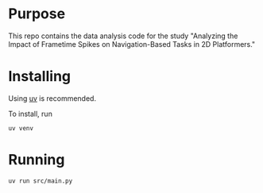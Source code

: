 # Purpose
This repo contains the data analysis code for the study "Analyzing the Impact of Frametime Spikes on Navigation-Based Tasks in 2D Platformers."

# Installing
Using [uv](https://docs.astral.sh/uv/getting-started/installation/) is recommended.

To install, run

`uv venv`

# Running
`uv run src/main.py`